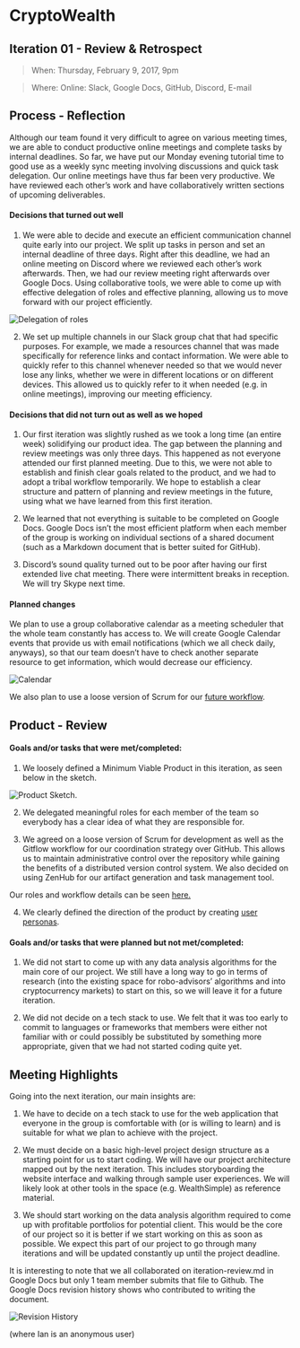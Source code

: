 # CryptoWealth

## Iteration 01 - Review & Retrospect

> When: Thursday, February 9, 2017, 9pm
 
> Where: Online: Slack, Google Docs, GitHub, Discord, E-mail

## Process - Reflection

Although our team found it very difficult to agree on various meeting times, we are able to conduct productive online meetings and complete tasks by internal deadlines. So far, we have put our Monday evening tutorial time to good use as a weekly sync meeting involving discussions and quick task delegation. Our online meetings have thus far been very productive. We have reviewed each other’s work and have collaboratively written sections of upcoming deliverables.

#### Decisions that turned out well

1. We were able to decide and execute an efficient communication channel quite early into our project. We split up tasks in person and set an internal deadline of three days. Right after this deadline, we had an online meeting on Discord where we reviewed each other’s work afterwards. Then, we had our review meeting right afterwards over Google Docs. Using collaborative tools, we were able to come up with effective delegation of roles and effective planning, allowing us to move forward with our project efficiently.

![Delegation of roles](https://puu.sh/tWfgL/5fef0529fe.png)

2. We set up multiple channels in our Slack group chat that had specific purposes. For example, we made a resources channel that was made specifically for reference links and contact information. We were able to quickly refer to this channel whenever needed so that we would never lose any links, whether we were in different locations or on different devices. This allowed us to quickly refer to it when needed (e.g. in online meetings), improving our meeting efficiency.

#### Decisions that did not turn out as well as we hoped

1. Our first iteration was slightly rushed as we took a long time (an entire week) solidifying our product idea. The gap between the planning and review meetings was only three days. This happened as not everyone attended our first planned meeting. Due to this, we were not able to establish and finish clear goals related to the product, and we had to adopt a tribal workflow temporarily. We hope to establish a clear structure and pattern of planning and review meetings in the future, using what we have learned from this first iteration.

2. We learned that not everything is suitable to be completed on Google Docs.  Google Docs isn’t the most efficient platform when each member of the group is working on individual sections of a shared document (such as a Markdown document that is better suited for GitHub).

3. Discord’s sound quality turned out to be poor after having our first extended live chat meeting. There were intermittent breaks in reception. We will try Skype next time.

#### Planned changes

We plan to use a group collaborative calendar as a meeting scheduler that the whole team constantly has access to. We will create Google Calendar events that provide us with email notifications (which we all check daily, anyways), so that our team doesn’t have to check another separate resource to get information, which would decrease our efficiency.

![Calendar](https://puu.sh/tWg9v/be340b157f.png)

We also plan to use a loose version of Scrum for our [future workflow](workflow.md).

## Product - Review

#### Goals and/or tasks that were met/completed:

1. We loosely defined a Minimum Viable Product in this iteration, as seen below in the sketch.

![Product Sketch](https://puu.sh/tWg3y/a7718561ad.png).

2. We delegated meaningful roles for each member of the team so everybody has a clear idea of what they are responsible for.

3. We agreed on a loose version of Scrum for development as well as the Gitflow workflow for our coordination strategy over GitHub. This allows us to maintain administrative control over the repository while gaining the benefits of a distributed version control system. We also decided on using ZenHub for our artifact generation and task management tool.

Our roles and workflow details can be seen [here.](workflow.md)

4. We clearly defined the direction of the product by creating [user personas](https://app.xtensio.com/folio/i9ssxw11).

#### Goals and/or tasks that were planned but not met/completed:

1. We did not start to come up with any data analysis algorithms for the main core of our project. We still have a long way to go in terms of research (into the existing space for robo-advisors’ algorithms and into cryptocurrency markets) to start on this, so we will leave it for a future iteration.

2. We did not decide on a tech stack to use. We felt that it was too early to commit to languages or frameworks that members were either not familiar with or could possibly be substituted by something more appropriate, given that we had not started coding quite yet.

## Meeting Highlights

Going into the next iteration, our main insights are:

1. We have to decide on a tech stack to use for the web application that everyone in the group is comfortable with (or is willing to learn) and is suitable for what we plan to achieve with the project.

2. We must decide on a basic high-level project design structure as a starting point for us to start coding.  We will have our project architecture mapped out by the next iteration.  This includes storyboarding the website interface and walking through sample user experiences. We will likely look at other tools in the space (e.g. WealthSimple) as reference material.

3. We should start working on the data analysis algorithm required to come up with profitable portfolios for potential client. This would be the core of our project so it is better if we start working on this as soon as possible. We expect this part of our project to go through many iterations and will be updated constantly up until the project deadline.


It is interesting to note that we all collaborated on iteration-review.md in Google Docs but only 1 team member submits that file to Github. The Google Docs revision history shows who contributed to writing the document.

![Revision History](https://puu.sh/tWiQG/b0a6818645.png)

(where Ian is an anonymous user)